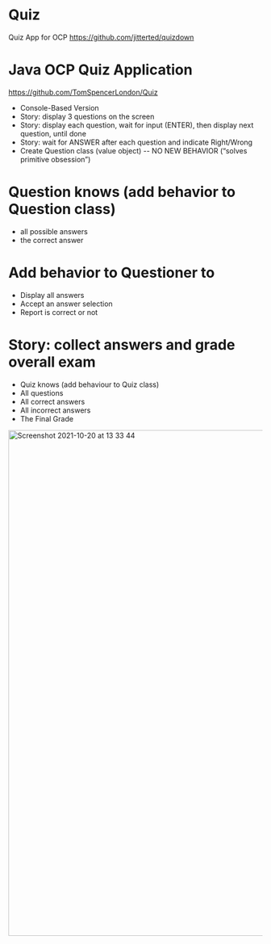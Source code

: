 # Quiz
Quiz App for OCP
https://github.com/jitterted/quizdown


# Java OCP Quiz Application

https://github.com/TomSpencerLondon/Quiz
- Console-Based Version
- Story: display 3 questions on the screen
- Story: display each question, wait for input (ENTER), then display next question, until done
- Story: wait for ANSWER after each question and indicate Right/Wrong
- Create Question class (value object) -- NO NEW BEHAVIOR (“solves primitive obsession”)

# Question knows (add behavior to Question class)
- all possible answers
- the correct answer

# Add behavior to Questioner to
- Display all answers
- Accept an answer selection
- Report is correct or not

# Story: collect answers and grade overall exam
- Quiz knows (add behaviour to Quiz class) 
- All questions
- All correct answers
- All incorrect answers
- The Final Grade

<img width="1002" alt="Screenshot 2021-10-20 at 13 33 44" src="https://user-images.githubusercontent.com/27693622/138093618-1148ab61-49c5-43f9-8bb6-a597f76b177b.png">

